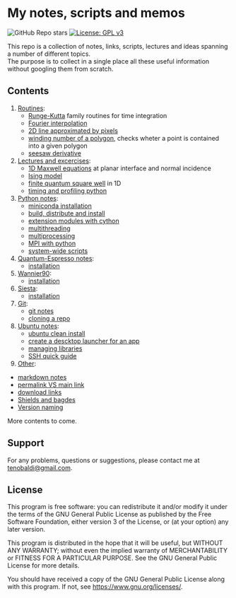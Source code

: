 # My notes, scripts and memos

![GitHub Repo stars](https://img.shields.io/github/stars/t3n0/notes)
[![License: GPL v3](https://img.shields.io/badge/License-GPLv3-blue.svg)](https://www.gnu.org/licenses/gpl-3.0)

[maxwell1D]: https://github.com/t3n0/notes/tree/main/notes/lectures/maxwell1D
[ising]: https://github.com/t3n0/notes/tree/main/notes/lectures/ising%20model
[qw1D]: https://github.com/t3n0/notes/tree/main/notes/lectures/finite%20square%20well%201D
[pyprofile]: https://github.com/t3n0/notes/tree/main/notes/lectures/profiling%20python

This repo is a collection of notes, links, scripts, lectures and ideas spanning a number of different topics.\
The purpose is to collect in a single place all these useful information without googling them from scratch.

## Contents

1. [Routines](notes/routines):
    - [Runge-Kutta](notes/routines/rk_family.ipynb) family routines for time integration
    - [Fourier interpolation](notes/routines/fourier.ipynb)
    - [2D line approximated by pixels](notes/routines/line2D.ipynb)
    - [winding number of a polygon](notes/routines/winding.ipynb), checks wheter a point is contained into a given polygon
    - [seesaw derivative](notes/routines/seesaw_derivative.ipynb)
3. [Lectures and excercises](notes/lectures):
    - [1D Maxwell equations][maxwell1D] at planar interface and normal incidence
    - [Ising model][ising]
    - [finite quantum square well][qw1D] in 1D
    - [timing and profiling python][pyprofile]
4. [Python notes](notes/python):
   - [miniconda installation](notes/python/installation.md)
   - [build, distribute and install](notes/python/python-packaging.md)
   - [extension modules with cython](notes/python/cython.md)
   - [multithreading](notes/python/multithreading.md)
   - [multiprocessing](notes/python/multiprocessing.md)
   - [MPI with python](notes/python/mpi4py.md)
   - [system-wide scripts](notes/python/python-scripts.md)
5. [Quantum-Espresso notes](notes/espresso):
   - [installation](notes/espresso/installation.md)
6. [Wannier90](notes/wannier90):
   - [installation](notes/wannier90/installation.md)
7. [Siesta](notes/siesta):
   - [installation](notes/siesta/installation.md)
8. [Git](notes/git):
   - [git notes](notes/git/git-notes.md)
   - [cloning a repo](notes/git/git-cloning.md)
9. [Ubuntu notes](notes/ubuntu):
   - [ubuntu clean install](notes/ubuntu/clean-install.md)
   - [create a descktop launcher for an app](notes/ubuntu/desktop-app-launcher.md)
   - [managing libraries](notes/ubuntu/linux-libraries.md)
   - [SSH quick guide](notes/ubuntu/ssh.md)
10. [Other](notes/other):
   - [markdown notes](notes/other/markdown.md)
   - [permalink VS main link](notes/other/permalink.md)
   - [download links](notes/other/download-link.md)
   - [Shields and bagdes](https://shields.io/)
   - [Version naming](https://semver.org/)

More contents to come.

## Support

For any problems, questions or suggestions, please contact me at tenobaldi@gmail.com.

## License

This program is free software: you can redistribute it and/or modify it under the terms of the GNU General Public License as published by the Free Software Foundation, either version 3 of the License, or (at your option) any later version.

This program is distributed in the hope that it will be useful, but WITHOUT ANY WARRANTY; without even the implied warranty of MERCHANTABILITY or FITNESS FOR A PARTICULAR PURPOSE. See the GNU General Public License for more details.

You should have received a copy of the GNU General Public License along with this program. If not, see https://www.gnu.org/licenses/.
